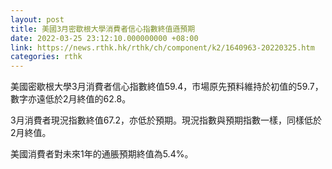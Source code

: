 ```yaml
---
layout: post
title: 美國3月密歇根大學消費者信心指數終值遜預期
date: 2022-03-25 23:12:10.000000000 +08:00
link: https://news.rthk.hk/rthk/ch/component/k2/1640963-20220325.htm
categories: rthk
---
```


美國密歇根大學3月消費者信心指數終值59.4，市場原先預料維持於初值的59.7，數字亦遠低於2月終值的62.8。

3月消費者現況指數終值67.2，亦低於預期。現況指數與預期指數一樣，同樣低於2月終值。

美國消費者對未來1年的通脹預期終值為5.4%。
